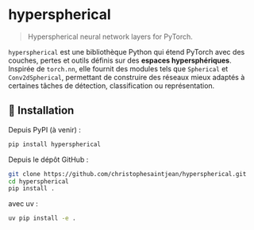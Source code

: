 # hyperspherical

> Hyperspherical neural network layers for PyTorch.

`hyperspherical` est une bibliothèque Python qui étend PyTorch avec des couches, pertes et outils définis sur des **espaces hypersphériques**.  
Inspirée de `torch.nn`, elle fournit des modules tels que `Spherical` et `Conv2dSpherical`, permettant de construire des réseaux mieux adaptés à certaines tâches de détection, classification ou représentation.

## 🚀 Installation

Depuis PyPI (à venir) :
```bash
pip install hyperspherical
```

Depuis le dépôt GitHub :
```bash
git clone https://github.com/christophesaintjean/hyperspherical.git
cd hyperspherical
pip install .
```
avec uv :
```bash
uv pip install -e .
```